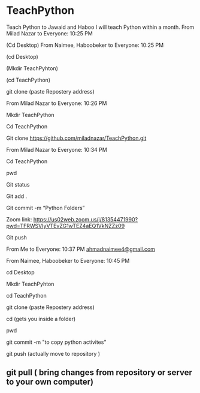 # TeachPython
Teach Python to Jawaid and Haboo
I will teach Python within a month. 
From Milad Nazar to Everyone:  10:25 PM

(Cd Desktop)
From Naimee, Haboobeker to Everyone:  10:25 PM

(cd Desktop) 

(Mkdir TeachPyhton)

(cd TeachPython)

git clone (paste Repostery address)

From Milad Nazar to Everyone:  10:26 PM

Mkdir TeachPython

Cd TeachPython

Git clone https://github.com/miladnazar/TeachPython.git

From Milad Nazar to Everyone:  10:34 PM

Cd TeachPython

pwd

Git status

Git add .

Git commit -m “Python Folders”

Zoom link: https://us02web.zoom.us/j/81354471990?pwd=TFRWSVIyVTEvZG1wTEZ4aEQ1VkNZZz09

Git push

From Me to Everyone:  10:37 PM
ahmadnaimee4@gmail.com

From Naimee, Haboobeker to Everyone:  10:45 PM

cd Desktop 

Mkdir TeachPyhton

cd TeachPython

git clone (paste Repostery address) 

cd (gets you inside a folder)

pwd 

git commit -m "to copy python activites" 

git push (actually move to repository ) 

git pull ( bring changes from repository or server to your own computer)
-------------------------------------------------------------------------------------------------------------------------

